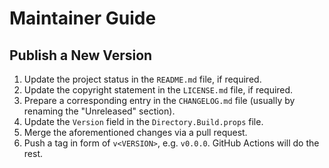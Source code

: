 <!--
SPDX-FileCopyrightText: 2024-2025 Friedrich von Never <friedrich@fornever.me>

SPDX-License-Identifier: MIT
-->

Maintainer Guide
================

Publish a New Version
---------------------
1. Update the project status in the `README.md` file, if required.
2. Update the copyright statement in the `LICENSE.md` file, if required.
3. Prepare a corresponding entry in the `CHANGELOG.md` file (usually by renaming the "Unreleased" section).
4. Update the `Version` field in the `Directory.Build.props` file. 
5. Merge the aforementioned changes via a pull request.
6. Push a tag in form of `v<VERSION>`, e.g. `v0.0.0`. GitHub Actions will do the rest.

